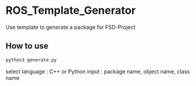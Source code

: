 # ROS_Template_Generator

Use template to generate a package for FSD-Project

## How to use

```bash
python3 generate.py
```
select language : C++ or Python
input : package name, object name, class name
